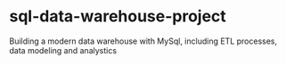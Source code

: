 # sql-data-warehouse-project
Building a modern data warehouse with MySql, including ETL processes, data modeling and analystics
